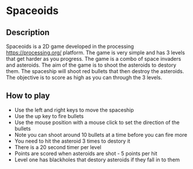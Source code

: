 # Spaceoids

## Description
Spaceoids is a 2D game developed in the processing https://processing.org/ platform. The game is very simple and has 3 levels that get harder as you progress. The game is a combo of space invaders and asteroids. The aim of the game is to shoot the asteroids to destory them. The spaceship will shoot red bullets that then destroy the asteroids. The objective is to score as high as you can through the 3 levels.

## How to play
+ Use the left and right keys to move the spaceship
+ Use the up key to fire bullets
+ Use the mouse position with a mouse click to set the direction of the bullets
+ Note you can shoot around 10 bullets at a time before you can fire more
+ You need to hit the asteroid 3 times to destory it
+ There is a 20 second timer per level
+ Points are scored when asteroids are shot - 5 points per hit
+ Level one has blackholes that destory asteroids if they fall in to them  
